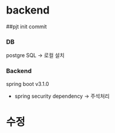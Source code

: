 # backend
##pjt init commit
### DB
postgre SQL -> 로컬 설치
### Backend
spring boot v3.1.0
* spring security dependency -> 주석처리

# 수정